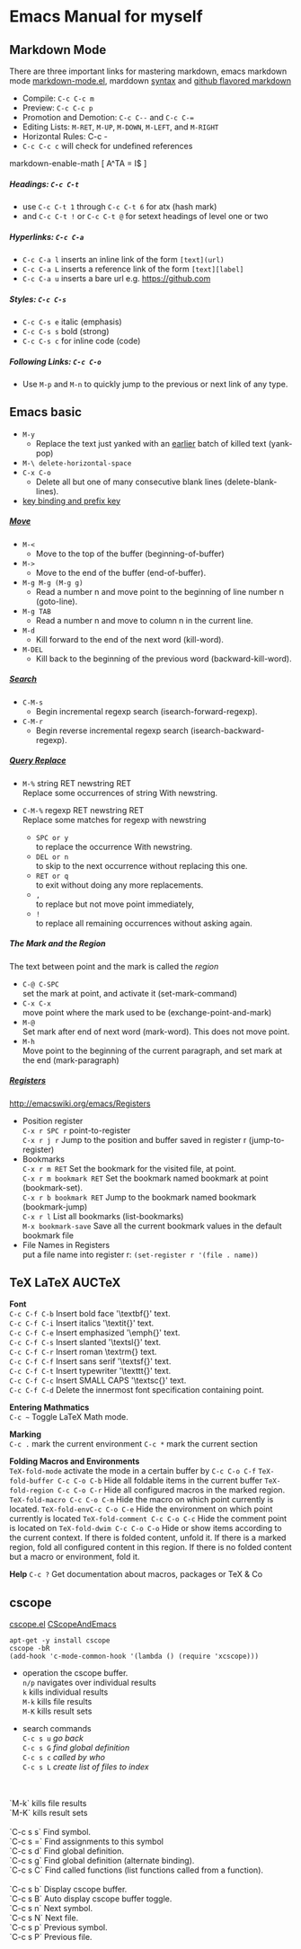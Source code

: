 Emacs Manual for myself
=======================

Markdown Mode
-------------
[1.1]: https://github.com/defunkt/markdown-mode
[1.2]: https://guides.github.com/features/mastering-markdown

There are three important links for mastering markdown, emacs markdown mode [markdown-mode.el][1.1], marddown [syntax][1.2] and [github flavored markdown](http://daringfireball.net/projects/markdown/syntax)

- Compile: `C-c C-c m`
- Preview: `C-c C-c p`
- Promotion and Demotion: `C-c C--` and `C-c C-=`
- Editing Lists: `M-RET`, `M-UP`, `M-DOWN`, `M-LEFT`, and `M-RIGHT`
- Horizontal Rules: C-c -
- `C-c C-c c` will check for undefined references

markdown-enable-math
\[
A^TA = I$
\]


##### Headings: `C-c C-t` #####
+ use `C-c C-t 1` through `C-c C-t 6` for atx (hash mark)
+ and `C-c C-t !` or `C-c C-t @` for setext headings of level one or two

##### Hyperlinks: `C-c C-a` #####
- `C-c C-a l` inserts an inline link of the form `[text](url)`
- `C-c C-a L` inserts a reference link of the form `[text][label]`
- `C-c C-a u` inserts a bare url e.g. <https://github.com>

##### Styles: `C-c C-s` #####
+ `C-c C-s e` italic (emphasis)
+ `C-c C-s s` bold (strong)
+ `C-c C-s c` for inline code (code)

##### Following Links: `C-c C-o` #####
+ Use `M-p` and `M-n` to quickly jump to the previous or next link of any type.


Emacs basic
-----------
[2.1]: http://www.emacswiki.org/emacs/KeyBindingDiscussion
[2.2]: http://www.emacswiki.org/emacs/PrefixKey
[2.3]: http://www.gnu.org/software/emacs/manual/html_node/emacs/Search.html#Search
[2.4]: http://www.gnu.org/software/emacs/manual/html_node/emacs/Moving-Point.html
[2.5]: http://www.gnu.org/software/emacs/manual/html_node/emacs/Query-Replace.html
[2.6]: https://www.gnu.org/software/emacs/manual/html_node/emacs/Registers.html "Registers"

+ `M-y`
  - Replace the text just yanked with an [earlier](http://www.gnu.org/software/emacs/manual/html_node/emacs/Earlier-Kills.html#Earlier-Kills) batch of killed text (yank-pop)
+ `M-\ delete-horizontal-space`
+ `C-x C-o`
  + Delete all but one of many consecutive blank lines (delete-blank-lines).
+ [key binding and prefix key][2.1]

##### [Move][2.4] #####
+ `M-<`
  - Move to the top of the buffer (beginning-of-buffer)
+ `M->`
  - Move to the end of the buffer (end-of-buffer).
+ `M-g M-g (M-g g)`
  - Read a number n and move point to the beginning of line number n (goto-line).
+ `M-g TAB`
  - Read a number n and move to column n in the current line.
+ `M-d`
  - Kill forward to the end of the next word (kill-word).
+ `M-DEL`
  - Kill back to the beginning of the previous word (backward-kill-word).

##### [Search][2.3] #####
+ `C-M-s`
  - Begin incremental regexp search (isearch-forward-regexp).
+ `C-M-r`
  - Begin reverse incremental regexp search (isearch-backward-regexp).

##### [Query Replace][2.5] #####
+ `M-%` string RET newstring RET
<br/> Replace some occurrences of string With newstring.
+ `C-M-%` regexp RET newstring RET
<br/> Replace some matches for regexp with newstring

    * `SPC or y`
        <br/> to replace the occurrence With newstring.
    * `DEL or n`
        <br/> to skip to the next occurrence without replacing this one.
    * `RET or q`
        <br/> to exit without doing any more replacements.
    * `,`
        <br/> to replace but not move point immediately,
    * `!`
        <br/> to replace all remaining occurrences without asking again.



##### The Mark and the Region #####
The text between point and the mark is called the *region*

+ `C-@ C-SPC`
<br/> set the mark at point, and activate it (set-mark-command)
+ `C-x C-x`
<br/> move point where the mark used to be (exchange-point-and-mark)
+ `M-@`
<br/> Set mark after end of next word (mark-word). This does not move point.
+ `M-h`
<br/> Move point to the beginning of the current paragraph, and set mark at the end (mark-paragraph)

##### [Registers][2.6] #####
<http://emacswiki.org/emacs/Registers>

+ Position register
<br/>  `C-x r SPC r`  point-to-register
<br/>  `C-x r j r`    Jump to the position and buffer saved in register r (jump-to-register)
+ Bookmarks
<br/>  `C-x r m RET`            Set the bookmark for the visited file, at point.
<br/>  `C-x r m bookmark RET`   Set the bookmark named bookmark at point (bookmark-set).
<br/>  `C-x r b bookmark RET`   Jump to the bookmark named bookmark (bookmark-jump)
<br/>  `C-x r l`                List all bookmarks (list-bookmarks)
<br/>  `M-x bookmark-save`      Save all the current bookmark values in the default bookmark file
+ File Names in Registers
<br/> put a file name into register r: `(set-register r '(file . name))`


TeX LaTeX AUCTeX
----------------

**Font** <br/>
`C-c C-f C-b`
    Insert bold face '\textbf{}' text.
<br/>
`C-c C-f C-i`
    Insert italics '\textit{}' text.
<br/>
`C-c C-f C-e`
    Insert emphasized '\emph{}' text.
<br/>
`C-c C-f C-s`
    Insert slanted '\textsl{}' text.
<br/>
`C-c C-f C-r`
    Insert roman \textrm{} text.
<br/>
`C-c C-f C-f`
    Insert sans serif '\textsf{}' text.
<br/>
`C-c C-f C-t`
    Insert typewriter '\texttt{}' text.
<br/>
`C-c C-f C-c`
    Insert SMALL CAPS '\textsc{}' text.
<br/>
`C-c C-f C-d`
    Delete the innermost font specification containing point.

**Entering Mathmatics** <br/>
`C-c ~` Toggle LaTeX Math mode.

**Marking** <br/>
`C-c .` mark the current environment
`C-c *` mark the current section

**Folding Macros and Environments** <br/>
`TeX-fold-mode` activate the mode in a certain buffer by `C-c C-o C-f`
`TeX-fold-buffer C-c C-o C-b` Hide all foldable items in the current buffer
`TeX-fold-region C-c C-o C-r` Hide all configured macros in the marked region.
`TeX-fold-macro C-c C-o C-m` Hide the macro on which point currently is located.
`TeX-fold-envC-c C-o C-e` Hide the environment on which point currently is located
`TeX-fold-comment C-c C-o C-c` Hide the comment point is located on
`TeX-fold-dwim C-c C-o C-o`  Hide or show items according to the current context. If there is folded content, unfold it. If there is a marked region, fold all configured content in this region. If there is no folded content but a macro or environment, fold it.

**Help**
`C-c ?` Get documentation about macros, packages or TeX & Co

cscope
------

[cscope.el](https://github.com/dkogan/xcscope.el)
[CScopeAndEmacs](http://emacswiki.org/emacs/CScopeAndEmacs)

    apt-get -y install cscope
    cscope -bR
    (add-hook 'c-mode-common-hook '(lambda () (require 'xcscope)))


+ operation the cscope buffer.
<br/>  `n/p` navigates over individual results
<br/>  `k` kills individual results
<br/>  `M-k` kills file results
<br/>  `M-K` kills result sets

+ search commands
<br/>  `C-c s u` *go back*
<br/>  `C-c s G` *find global definition*
<br/>  `C-c s c` *called by who*
<br/>  `C-c s L` *create list of files to index*
<br/>
<br/>  `M-k` kills file results
<br/>  `M-K` kills result sets
<br/>
<br/>  `C-c s s` Find symbol.
<br/>  `C-c s =` Find assignments to this symbol
<br/>  `C-c s d` Find global definition.
<br/>  `C-c s g` Find global definition (alternate binding).
<br/>  `C-c s C` Find called functions (list functions called from a function).
<br/>
<br/>  `C-c s b` Display cscope buffer.
<br/>  `C-c s B` Auto display cscope buffer toggle.
<br/>  `C-c s n` Next symbol.
<br/>  `C-c s N` Next file.
<br/>  `C-c s p` Previous symbol.
<br/>  `C-c s P` Previous file.
